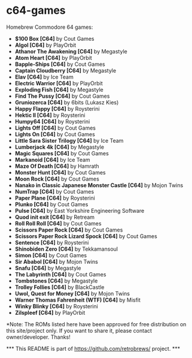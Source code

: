 # c64-games
Homebrew Commodore 64 games:

 - <b>$100 Box [C64]</b> by Cout Games
 - <b>Algol [C64]</b> by PlayOrbit
 - <b>Athanor The Awakening [C64]</b> by Megastyle
 - <b>Atom Heart [C64]</b> by PlayOrbit
 - <b>Bapple-Ships [C64]</b> by Cout Games
 - <b>Captain Cloudberry [C64]</b> by Megastyle
 - <b>Elav [C64]</b> by Ice Team
 - <b>Electric Warrior [C64]</b> by PlayOrbit
 - <b>Exploding Fish [C64]</b> by Megastyle
 - <b>Find The Pussy [C64]</b> by Cout Games
 - <b>Gruniozerca [C64]</b> by 6bits (Lukasz Kies)
 - <b>Happy Flappy [C64]</b> by Roysterini
 - <b>Hektic II [C64]</b> by Roysterini
 - <b>Humpy64 [C64]</b> by Roysterini
 - <b>Lights Off [C64]</b> by Cout Games
 - <b>Lights On [C64]</b> by Cout Games
 - <b>Little Sara Sister Trilogy [C64]</b> by Ice Team
 - <b>Lumberjack 4k [C64]</b> by Megastyle
 - <b>Magic Squares [C64]</b> by Cout Games
 - <b>Markanoid [C64]</b> by Ice Team
 - <b>Maze Of Death [C64]</b> by Hamrath
 - <b>Monster Hunt [C64]</b> by Cout Games
 - <b>Moon Rock [C64]</b> by Cout Games
 - <b>Nanako in Classic Japanese Monster Castle [C64]</b> by Mojon Twins
 - <b>NumTrap [C64]</b> by Cout Games
 - <b>Paper Plane [C64]</b> by Roysterini
 - <b>Plunko [C64]</b> by Cout Games
 - <b>Pulse [C64]</b> by East Yorkshire Engineering Software
 - <b>Quod init exit [C64]</b> by Retream
 - <b>Roll Roll Roll [C64]</b> by Cout Games
 - <b>Scissors Paper Rock [C64]</b> by Cout Games
 - <b>Scissors Paper Rock Lizard Spock [C64]</b> by Cout Games
 - <b>Sentence [C64]</b> by Roysterini
 - <b>Shinobiden Zero [C64]</b> by Tekkamansoul
 - <b>Simon [C64]</b> by Cout Games
 - <b>Sir Ababol [C64]</b> by Mojon Twins
 - <b>Snafu [C64]</b> by Megastyle
 - <b>The Labyrinth [C64]</b> by Cout Games
 - <b>Tombstones [C64]</b> by Megastyle
 - <b>Trolley Follies [C64]</b> by BlackCastle
 - <b>Uwol, Quest for Money [C64]</b> by Mojon Twins
 - <b>Warner Thomas Fahrenheit (WTF) [C64]</b> by Misfit
 - <b>Winky Blinky [C64]</b> by Roysterini
 - <b>Zilspleef [C64]</b> by PlayOrbit


*Note: The ROMs listed here have been approved for free distribution on this site/project only. If you want to share it, please contact owner/developer. Thanks!

*** This README is part of https://github.com/retrobrews/ project. ***
